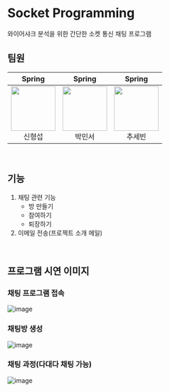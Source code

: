 # Socket Programming 
와이어샤크 분석을 위한 간단한 소켓 통신 채팅 프로그램


## 팀원
| Spring | Spring | Spring | 
|:----------:|:----------:|:----------:|
| [<img src="https://avatars.githubusercontent.com/u/68770864?v=4" alt="" style="width:100px;100px;">](https://github.com/gmumdal)<br/><div align="center">신형섭</div> | [<img src="https://avatars.githubusercontent.com/u/61436448?v=4" alt="" style="width:100px;100px;">](https://github.com/qkralstj0808)<br/><div align="center">박민서</div> | [<img src="https://avatars.githubusercontent.com/u/102461290?v=4" alt="" style="width:100px;100px;">](https://github.com/cobinding) <br/><div align="center">추세빈</div> |  

<br>

## 기능
1. 채팅 관련 기능
    - 방 만들기
    - 참여하기
    - 퇴장하기
2. 이메일 전송(프로젝트 소개 메일)

<br>

## 프로그램 시연 이미지
   

### 채팅 프로그램 접속
![image](https://github.com/KAU-socket-project/socket-springboot/assets/102461290/8f217d7f-d7c4-4bc5-bbf9-b36868cc13d8)



### 채팅방 생성
![image](https://github.com/KAU-socket-project/socket-springboot/assets/102461290/7dad23f0-18a6-44b6-986a-072fdaed1e94)


### 채팅 과정(다대다 채팅 가능)
![image](https://github.com/KAU-socket-project/socket-springboot/assets/102461290/38f79841-b247-4379-ab3f-575b922a9ee2)


